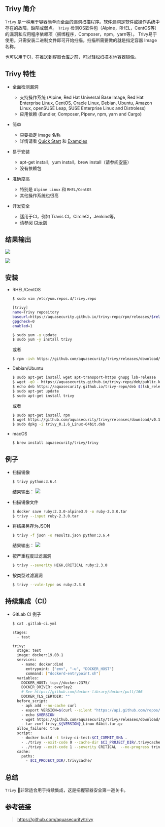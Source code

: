 ## Trivy 简介

`Trivy` 是一种用于容器简单而全面的漏洞扫描程序。软件漏洞是软件或操作系统中存在的故障，缺陷或弱点。 `Trivy` 检测OS软件包（Alpine，RHEL，CentOS等）的漏洞和应用程序依赖项（捆绑程序，Composer，npm，yarn等）。 Trivy易于使用。只需安装二进制文件即可开始扫描。扫描所需要做的就是指定容器 Image 名称。

也可以用于CI，在推送到容器仓库之前，可以轻松扫描本地容器镜像。

## Trivy 特性

- 全面检测漏洞
    - 支持操作系统 (Alpine, Red Hat Universal Base Image, Red Hat Enterprise Linux, CentOS, Oracle Linux, Debian, Ubuntu, Amazon Linux, openSUSE Leap, SUSE Enterprise Linux and Distroless)
    - 应用依赖 (Bundler, Composer, Pipenv, npm, yarn and Cargo)

- 简单
    - 只要指定 image 名称
    - 详情请看 [Quick Start](https://github.com/aquasecurity/trivy#quick-start) 和 [Examples](https://github.com/aquasecurity/trivy#examples)

- 易于安装
    - apt-get install，yum install，brew install（请参阅[安装](https://github.com/aquasecurity/trivy#installation)）
    - 没有依赖包

- 准确度高
    - 特别是 `Alpine Linux` 和 `RHEL/CentOS`
    - 其他操作系统也很高

- 开发安全
    - 适用于CI，例如 Travis CI，CircleCI，Jenkins等。
    - 请参阅 [CI示例](https://github.com/aquasecurity/trivy#continuous-integration-ci)


## 结果输出

![](/img/trivy-usage1.png)

![](/img/trivy-usage2.png)

## 安装

- RHEL/CentOS

    ```bash
    $ sudo vim /etc/yum.repos.d/trivy.repo

    [trivy]
    name=Trivy repository
    baseurl=https://aquasecurity.github.io/trivy-repo/rpm/releases/$releasever/$basearch/
    gpgcheck=0
    enabled=1

    $ sudo yum -y update
    $ sudo yum -y install trivy
    ```

    或者 

    ```bash
    $ rpm -ivh https://github.com/aquasecurity/trivy/releases/download/v0.1.6/trivy_0.1.6_Linux-64bit.rpm
    ```

- Debian/Ubuntu

    ```bash
    $ sudo apt-get install wget apt-transport-https gnupg lsb-release
    $ wget -qO - https://aquasecurity.github.io/trivy-repo/deb/public.key | sudo apt-key add -
    $ echo deb https://aquasecurity.github.io/trivy-repo/deb $(lsb_release -sc) main | sudo tee -a /etc/apt/sources.list.d/trivy.list
    $ sudo apt-get update
    $ sudo apt-get install trivy
    ```

    或者

    ```bash
    $ sudo apt-get install rpm
    $ wget https://github.com/aquasecurity/trivy/releases/download/v0.1.6/trivy_0.1.6_Linux-64bit.deb
    $ sudo dpkg -i trivy_0.1.6_Linux-64bit.deb
    ```

- macOS

    ```bash
    $ brew install aquasecurity/trivy/trivy
    ```

## 例子

- 扫描镜像

    ```bash
    $ trivy python:3.6.4
    ```

    结果输出：
    ![](/img/trivy-3.png)

- 扫描镜像文件

    ```bash
    $ docker save ruby:2.3.0-alpine3.9 -o ruby-2.3.0.tar
    $ trivy --input ruby-2.3.0.tar
    ```
- 将结果另存为JSON

    ```bash
    $ trivy -f json -o results.json python:3.6.4
    ```

    结果输出：
    ![](/img/trivy-json.png)

- 按严重程度过滤漏洞

    ```bash
    $ trivy --severity HIGH,CRITICAL ruby:2.3.0
    ```

- 按类型过滤漏洞

    ```bash
    $ trivy --vuln-type os ruby:2.3.0
    ```

## 持续集成（CI）

- GitLab CI 例子

    ```bash
    $ cat .gitlab-ci.yml

    stages:
      - test

    trivy:
      stage: test
      image: docker:19.03.1
      services:
        - name: docker:dind
          entrypoint: ["env", "-u", "DOCKER_HOST"]
          command: ["dockerd-entrypoint.sh"]
      variables:
        DOCKER_HOST: tcp://docker:2375/
        DOCKER_DRIVER: overlay2
        # See https://github.com/docker-library/docker/pull/166
        DOCKER_TLS_CERTDIR: ""
      before_script:
        - apk add --no-cache curl
        - export VERSION=$(curl --silent "https://api.github.com/repos/aquasecurity/trivy/releases/ latest" | grep '"tag_name":' | sed -E 's/.*"v([^"]+)".*/\1/')
        - echo $VERSION
        - wget https://github.com/aquasecurity/trivy/releases/download/v${VERSION}/trivy_${VERSION} _Linux-64bit.tar.gz
        - tar zxvf trivy_${VERSION}_Linux-64bit.tar.gz
      allow_failure: true
      script:
        - docker build -t trivy-ci-test:$CI_COMMIT_SHA .
        - ./trivy --exit-code 0 --cache-dir $CI_PROJECT_DIR/.trivycache/ --no-progress --severity HIGH  trivy-ci-test:$CI_COMMIT_SHA
        - ./trivy --exit-code 1 --severity CRITICAL  --no-progress trivy-ci-test:$CI_COMMIT_SHA
      cache:
        paths:
          - $CI_PROJECT_DIR/.trivycache/
    ```

## 总结

`Trivy` 非常适合用于持续集成，这是把握容器安全第一道关卡。

## 参考链接

> https://github.com/aquasecurity/trivy
